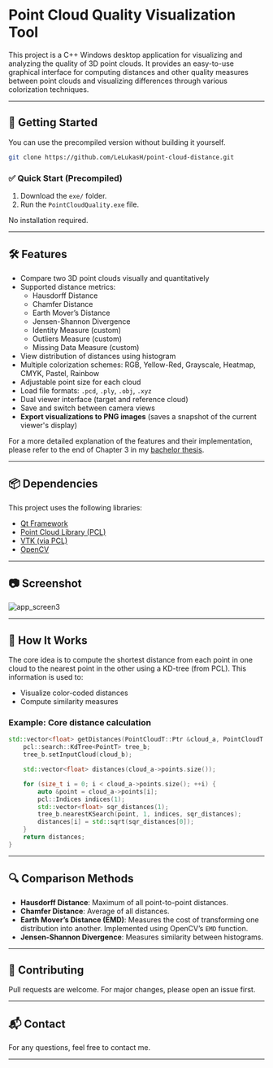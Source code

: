 # Point Cloud Quality Visualization Tool

This project is a C++ Windows desktop application for visualizing and analyzing the quality of 3D point clouds. It provides an easy-to-use graphical interface for computing distances and other quality measures between point clouds and visualizing differences through various colorization techniques.

---

## 🚀 Getting Started

You can use the precompiled version without building it yourself.

```bash
git clone https://github.com/LeLukasH/point-cloud-distance.git
```

### ✅ Quick Start (Precompiled)

1. Download the `exe/` folder.
2. Run the `PointCloudQuality.exe` file.

No installation required.

---

## 🛠 Features

- Compare two 3D point clouds visually and quantitatively
- Supported distance metrics:
  - Hausdorff Distance
  - Chamfer Distance
  - Earth Mover’s Distance
  - Jensen-Shannon Divergence
  - Identity Measure (custom)
  - Outliers Measure (custom)
  - Missing Data Measure (custom)
- View distribution of distances using histogram
- Multiple colorization schemes: RGB, Yellow-Red, Grayscale, Heatmap, CMYK, Pastel, Rainbow
- Adjustable point size for each cloud
- Load file formats: `.pcd`, `.ply`, `.obj`, `.xyz`
- Dual viewer interface (target and reference cloud)
- Save and switch between camera views
- **Export visualizations to PNG images** (saves a snapshot of the current viewer's display)

For a more detailed explanation of the features and their implementation, please refer to the end of Chapter 3 in my [bachelor thesis](path-to-bachelor-thesis.pdf).

---

## 📦 Dependencies

This project uses the following libraries:

- [Qt Framework](https://www.qt.io/)
- [Point Cloud Library (PCL)](https://pointclouds.org/)
- [VTK (via PCL)](https://vtk.org/)
- [OpenCV](https://opencv.org/)

---

## 📷 Screenshot
![app_screen3](https://github.com/user-attachments/assets/d344cd11-833a-4127-820d-26294cd22ad4)

---

## 🧠 How It Works

The core idea is to compute the shortest distance from each point in one cloud to the nearest point in the other using a KD-tree (from PCL). This information is used to:
- Visualize color-coded distances
- Compute similarity measures

### Example: Core distance calculation

```cpp
std::vector<float> getDistances(PointCloudT::Ptr &cloud_a, PointCloudT::Ptr &cloud_b) {
    pcl::search::KdTree<PointT> tree_b;
    tree_b.setInputCloud(cloud_b);

    std::vector<float> distances(cloud_a->points.size());

    for (size_t i = 0; i < cloud_a->points.size(); ++i) {
        auto &point = cloud_a->points[i];
        pcl::Indices indices(1);
        std::vector<float> sqr_distances(1);
        tree_b.nearestKSearch(point, 1, indices, sqr_distances);
        distances[i] = std::sqrt(sqr_distances[0]);
    }
    return distances;
}
```

---

## 🔍 Comparison Methods

- **Hausdorff Distance**: Maximum of all point-to-point distances.
- **Chamfer Distance**: Average of all distances.
- **Earth Mover’s Distance (EMD)**: Measures the cost of transforming one distribution into another. Implemented using OpenCV’s `EMD` function.
- **Jensen-Shannon Divergence**: Measures similarity between histograms.

---

## 🤝 Contributing

Pull requests are welcome. For major changes, please open an issue first.

---

## 📬 Contact

For any questions, feel free to contact me.

---
